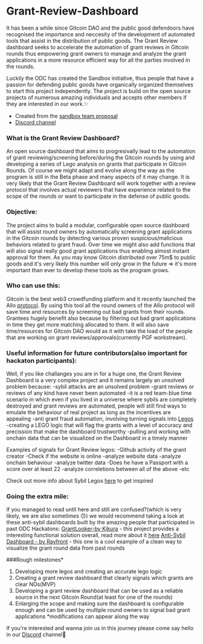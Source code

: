 # Grant-Review-Dashboard

It has been a while since Gitcoin DAO and the public good defendoors have recognised the importance and neccesity of the development of automated tools that assist in the distribution of public goods. The Grant Review dashboard seeks to accelerate the automation of grant reviews in Gitcoin rounds thus empowering grant owners to manage and analyze the grant applications in a more resource efficient way for all the parties involved in the rounds. 

Luckily the ODC has created the Sandbox initiative, thus people that have a passion for defending public goods have organically organized themselves to start this project independently. The project is build on the open source projects of numerous amazing individuals and accepts other members if they are interested in our work.✨ 

- Created from the [sandbox team proposal](https://forum.opendatacommunity.org/t/sandbox-team-proposal/30/2)
- [Discord channel](https://discord.com/channels/1037443230993743902/1087749094207930389)

### What is the Grant Review Dashboard?  

An open source dashboard that aims to progresivally lead to the automation of grant reviewing/screening before/during the Gitcoin rounds by using and developing a series of Lego analysis on grants that participate in Gitcoin Rounds. Of course we might adapt and evolve along the way as the program is still in the Beta phase and many aspects of it may change. It is very likely that the Grant Review Dashboard will work together with a review protocol that involves actual reviewers that have experience related to the scope of the rounds or want to participate in the defense of public goods.

### Objective:  

The project aims to build a modular, configurable open source dashboard that will assist round owners by automatically screening grant applications in the Gitcoin rounds by detecting various proven suspicious/malicious behaviors related to grant fraud. Over time we might also add functions that will also signal really good grant applications thus enabling almost instant approval for them. As you may know Gitcoin distributed over 75m$ to public goods and it's very likely this number will only grow in the future => it's more important than ever to develop these tools as the program grows.

### Who can use this:  

Gitcoin is the best web3 crowdfunding platform and it recently launched the Allo [protocol](https://docs.allo.gitcoin.co/getting-started/introduction). By using this tool all the round owners of the Allo protocol will save time and resources by screening out bad grants from their rounds. Grantees hugely benefit also because by filtering out bad grant applications in time they get more matching allocated to them. It will also save time/resources for Gitcoin DAO would as it with take the load of the people that are working on grant reviews/approvals(currently PGF workstream).

### Useful information for future contributors(also important for hackaton participants):  

Well, if you like challanges you are in for a huge one, the Grant Review Dashboard is a very complex project and it remains largely an unsolved problem because:
-sybil attacks are an unsolved problem 
-grant reviews or reviews of any kind have never been automated
-it is a red team-blue time scenario in which even if you lived in a universe where sybils are completely destroyed and grant reviews are automated, people will still find ways to emulate the behaviour of real project as long as the incentives are appealing
-anti grant fraud automation, involving turning signals into [Legos](https://gov.gitcoin.co/t/public-goods-legos-roadmap/12546) 
-creating a LEGO logic that will flag the grants with a level of accuracy and precission that make the dashboard trustworthy 
-pulling and working with onchain data that can be visualized on the Dashboard in a timely manner

Examples of signals for Grant Review legos:
-Github activity of the grant creator
-Check if the website is online
-analyze website data
-analyze onchain behaviour 
-analyze twitter data
-Does he have a Passport with a score over at least 22
-analyze correletions between all of the above
-etc

Check out more info about Sybil Legos [here](https://opendatacommunity.org/docs/legos/) to get inspired

### Going the extra mile: 

If you managed to read until here and still are confused?(which is very likely, we are also sometimes 🙃) we would recommend taking a look at these anti-sybil dashboards built by the amazing people that participated in past ODC Hackatons:
[GrantLooker-by Kikura](https://www.grantlooker.xyz/projects) - this project provides a interesting functional solution overall, read more about it [here](https://github.com/kikura3/gtclooker)
[Anti-Sybil Dashboard - by Rayfront](https://dashboard-e9cf.vercel.app/) - this one is a cool example of a clean way to visualize the grant round data from past rounds


###Rough milestones*

1. Developing more legos and creating an accurate lego logic 
2. Creating a grant review dashboard that clearly signals which grants are clear NOs(MVP)
3. Developing a grant review dashboard that can be used as a reliable source in the next Gitcoin Round(at least for one of the rounds)
4. Enlarging the scope and making sure the dashboard is configurable enough and can be used by multiple round owners to signal bad grant applications
*modifications can appear along the way 

If you're interested and wanna join us in this journey please come say hello in our [Discord](https://discord.gg/bUBExSASBw) channel🙂
